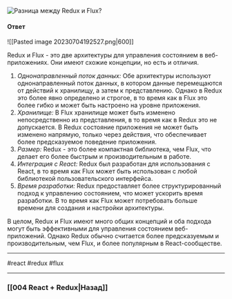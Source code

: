 ![Разница между Redux и Flux?](https://youtu.be/81yRgVQ1ciM?t=819)

#### Ответ

![[Pasted image 20230704192527.png|600]]

Redux и Flux - это две архитектуры для управления состоянием в веб-приложениях. Они имеют схожие концепции, но есть и отличия.

1. *Однонаправленный поток данных:* Обе архитектуры используют однонаправленный поток данных, в котором данные перемещаются от действий к хранилищу, а затем к представлению. Однако в Redux это более явно определено и строгое, в то время как в Flux это более гибко и может быть настроено на уровне приложения.
2. *Хранилище:* В Flux хранилище может быть изменено непосредственно из представления, в то время как в Redux это не допускается. В Redux состояние приложения не может быть изменено напрямую, только через действия, что обеспечивает более предсказуемое поведение приложения.
3. *Размер:* Redux - это более компактная библиотека, чем Flux, что делает его более быстрым и производительным в работе.
4. *Интеграция с React:* Redux был разработан для использования с React, в то время как Flux может быть использован с любой библиотекой пользовательского интерфейса.
5. *Время разработки:* Redux предоставляет более структурированный подход к управлению состоянием, что может ускорить время разработки. В то время как Flux может потребовать больше времени для создания и настройки архитектуры.

В целом, Redux и Flux имеют много общих концепций и оба подхода могут быть эффективными для управления состоянием веб-приложений. Однако Redux обычно считается более предсказуемым и производительным, чем Flux, и более популярным в React-сообществе.

____
#react #redux #flux

____

### [[004 React + Redux|Назад]]